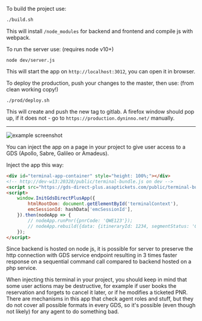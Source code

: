 
To build the project use:
```bash
./build.sh
```
This will install `/node_modules` for backend and frontend and compile js with webpack.

To run the server use: (requires node v10+)
```
node dev/server.js
```
This will start the app on `http://localhost:3012`, you can open it in browser.

To deploy the production, push your changes to the master, then use: (from clean working copy!)
```
./prod/deploy.sh
```

This will create and push the new tag to gitlab. 
A firefox window should pop up, if it does not - go to `https://production.dyninno.net/` manually.
____________________________________________________________________________________________

![example screenshot](https://gitlab.dyninno.net/client-management-system/gds-direct-nodejs/uploads/803cfa6f85ac4bb3115dfd457ffd85cd/image.png)

You can inject the app on a page in your project to give user access to a GDS (Apollo, Sabre, Galileo or Amadeus).

Inject the app this way:
```html
<div id="terminal-app-container" style="height: 100%;"></div>
<!-- http://dev-w13:20328/public/terminal-bundle.js on dev -->
<script src="https://gds-direct-plus.asaptickets.com/public/terminal-bundle.js"></script>
<script>
    window.InitGdsDirectPlusApp({
        htmlRootDom: document.getElementById('terminalContext'),
        emcSessionId: hashData['emcSessionId'],
    }).then(nodeApp => {
        // nodeApp.runPnr({pnrCode: 'QWE123'});
        // nodeApp.rebuild({data: {itineraryId: 1234, segmentStatus: 'GK'}});
    });
</script>
```

Since backend is hosted on node js, it is possible for server to preserve the http connection with GDS service endpoint resulting in 3 times faster response on a sequential command call compared to backend hosted on a php service.

When injecting this terminal in your project, you should keep in mind that some user actions may be destructive, for example if user books the reservation and forgets to cancel it later, or if he modifies a ticketed PNR.
There are mechanisms in this app that check agent roles and stuff, but they do not cover all possible formats in every GDS, so it's possible (even though not likely) for any agent to do something bad.

